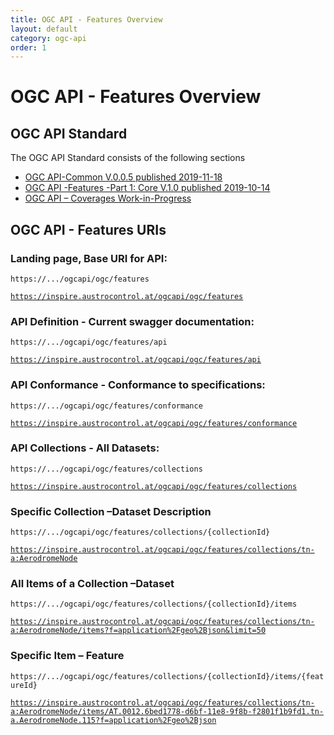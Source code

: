```yaml
---
title: OGC API - Features Overview
layout: default
category: ogc-api
order: 1
---
```


# OGC API - Features Overview

## OGC API Standard

The OGC API Standard consists of the following sections
* [OGC API-Common V.0.0.5 published 2019-11-18](http://docs.opengeospatial.org/is/17-069r3/17-069r3.html)
* [OGC API -Features -Part 1: Core V.1.0 published 2019-10-14](https://github.com/opengeospatial/oapi_common)
* [OGC API – Coverages Work-in-Progress](https://github.com/opengeospatial/ogc_api_coverages)

## OGC API - Features URIs

### Landing page, Base URI for API:

`https://.../ogcapi/ogc/features`

[`https://inspire.austrocontrol.at/ogcapi/ogc/features`](https://inspire.austrocontrol.at/ogcapi/ogc/features)

### API Definition - Current swagger documentation:

`https://.../ogcapi/ogc/features/api`

[`https://inspire.austrocontrol.at/ogcapi/ogc/features/api`](https://inspire.austrocontrol.at/ogcapi/ogc/features/api)

### API Conformance - Conformance to specifications:

`https://.../ogcapi/ogc/features/conformance`

[`https://inspire.austrocontrol.at/ogcapi/ogc/features/conformance`](https://inspire.austrocontrol.at/ogcapi/ogc/features/conformance)

### API Collections - All Datasets:

`https://.../ogcapi/ogc/features/collections`

[`https://inspire.austrocontrol.at/ogcapi/ogc/features/collections`](https://inspire.austrocontrol.at/ogcapi/ogc/features/collections)

### Specific Collection –Dataset Description

`https://.../ogcapi/ogc/features/collections/{collectionId}`

[```https://inspire.austrocontrol.at/ogcapi/ogc/features/collections/tn-a:AerodromeNode```](https://inspire.austrocontrol.at/ogcapi/ogc/features/collections/tn-a:AerodromeNode)

### All Items of a Collection –Dataset 

`https://.../ogcapi/ogc/features/collections/{collectionId}/items`

[```https://inspire.austrocontrol.at/ogcapi/ogc/features/collections/tn-a:AerodromeNode/items?f=application%2Fgeo%2Bjson&limit=50```](https://inspire.austrocontrol.at/ogcapi/ogc/features/collections/tn-a:AerodromeNode/items?f=application%2Fgeo%2Bjson&limit=50)

### Specific Item – Feature 

`https://.../ogcapi/ogc/features/collections/{collectionId}/items/{featureId}`

[```https://inspire.austrocontrol.at/ogcapi/ogc/features/collections/tn-a:AerodromeNode/items/AT.0012.6bed1778-d6bf-11e8-9f8b-f2801f1b9fd1.tn-a.AerodromeNode.115?f=application%2Fgeo%2Bjson```](https://inspire.austrocontrol.at/ogcapi/ogc/features/collections/tn-a:AerodromeNode/items/AT.0012.6bed1778-d6bf-11e8-9f8b-f2801f1b9fd1.tn-a.AerodromeNode.115?f=application%2Fgeo%2Bjson)


